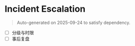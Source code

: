# Incident Escalation

> Auto-generated on 2025-09-24 to satisfy dependency.

- [ ] 分级与时限
- [ ] 事后复盘
